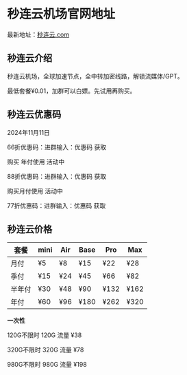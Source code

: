 # 秒连云机场官网地址

最新地址：[秒连云.com](https://url.gogogomiao.one/QYTN)

## 秒连云介绍

秒连云机场，全球加速节点，全中转加密线路，解锁流媒体/GPT。

最低套餐¥0.01，加群可以白嫖。先试用再购买。

## 秒连云优惠码

2024年11月11日

66折优惠码：进群输入：优惠码 获取

购买 年付使用 活动中

88折优惠码：进群输入：优惠码 获取

购买月付使用 活动中

77折优惠码：进群输入：优惠码 获取

## 秒连云价格

|套餐|mini|Air|Base|Pro|Max|
|----|----|----|----|----|----|
|月付|¥5|¥8|¥15|¥22|¥28|
|季付|¥15|¥24|¥45|¥66|¥82|
|半年付|¥30|¥48|¥90|¥132|¥162|
|年付|¥60|¥96|¥180|¥262|¥320|

**一次性**

120G不限时 120G 流量 ¥38

320G不限时 320G 流量 ¥78

980G不限时 980G 流量 ¥198

